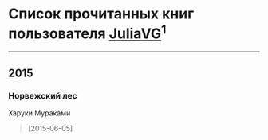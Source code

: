 # Список прочитанных книг пользователя [JuliaVG](https://www.facebook.com/app_scoped_user_id/727759877356089/)<sup>1</sup>
---

## 2015

### Норвежский лес
Харуки Мураками
> [2015-06-05] 



